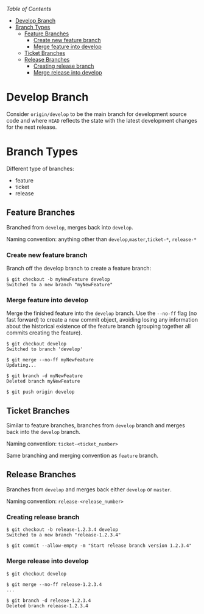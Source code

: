 *Table of Contents*
- [Develop Branch](#develop-branch)
- [Branch Types](#branch-types)
  - [Feature Branches](#feature-branches)
    - [Create new feature branch](#create-new-feature-branch)
    - [Merge feature into develop](#merge-feature-into-develop)
  - [Ticket Branches](#ticket-branches)
  - [Release Branches](#release-branches)
    - [Creating release branch](#creating-release-branch)
    - [Merge release into develop](#merge-release-into-develop)

# Develop Branch
Consider `origin/develop` to be the main branch for development source code and where `HEAD` reflects the state with the latest development changes for the next release.

# Branch Types
Different type of branches:
- feature
- ticket
- release

## Feature Branches
Branched from `develop`, merges back into `develop`.

Naming convention: anything other than `develop`,`master`,`ticket-*`, `release-*`

### Create new feature branch
Branch off the develop branch to create a feature branch:
```shell
$ git checkout -b myNewFeature develop
Switched to a new branch "myNewFeature"
```

### Merge feature into develop
Merge the finished feature into the `develop` branch. Use the `--no-ff` flag (no fast forward) to create a new commit object, avoiding losing any information about the historical existence of the feature branch (grouping together all commits creating the feature).

```shell
$ git checkout develop
Switched to branch 'develop'

$ git merge --no-ff myNewFeature
Updating...

$ git branch -d myNewFeature
Deleted branch myNewFeature

$ git push origin develop
```

## Ticket Branches
Similar to feature branches, branches from `develop` branch and merges back into the `develop` branch.

Naming convention: `ticket-<ticket_number>`

Same branching and merging convention as `feature` branch.

## Release Branches
Branches from `develop` and merges back either `develop` or `master`.

Naming convention: `release-<release_number>`

### Creating release branch
```shell
$ git checkout -b release-1.2.3.4 develop
Switched to a new branch "release-1.2.3.4"

$ git commit --allow-empty -m "Start release branch version 1.2.3.4"
```

### Merge release into develop
```shell
$ git checkout develop

$ git merge --no-ff release-1.2.3.4
...

$ git branch -d release-1.2.3.4
Deleted branch release-1.2.3.4
```
